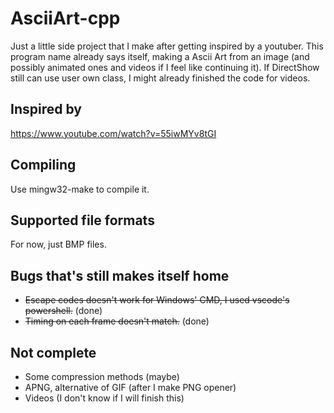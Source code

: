 # AsciiArt-cpp
Just a little side project that I make after getting inspired by a youtuber. This program name already says itself, making a Ascii Art from an image (and possibly animated ones and videos if I feel like continuing it). If DirectShow still can use user own class, I might already finished the code for videos.

## Inspired by
https://www.youtube.com/watch?v=55iwMYv8tGI

## Compiling
Use mingw32-make to compile it.

## Supported file formats
For now, just BMP files.

## Bugs that's still makes itself home
 * ~~Escape codes doesn't work for Windows' CMD, I used vscode's powershell.~~ (done)
 * ~~Timing on each frame doesn't match.~~ (done)

## Not complete
 * Some compression methods (maybe)
 * APNG, alternative of GIF (after I make PNG opener)
 * Videos (I don't know if I will finish this)
